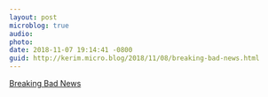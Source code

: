```yaml
---
layout: post
microblog: true
audio: 
photo: 
date: 2018-11-07 19:14:41 -0800
guid: http://kerim.micro.blog/2018/11/08/breaking-bad-news.html
---
```

[Breaking Bad News](https://99percentinvisible.org/episode/breaking-bad-news/)
